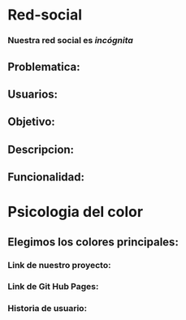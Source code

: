 # Red-social
### Nuestra red social  es *incógnita*

## Problematica: 

## Usuarios:

## Objetivo:

## Descripcion:

## Funcionalidad:

# Psicologia del color 

## Elegimos los colores principales:

### Link de nuestro proyecto:



### Link de Git Hub Pages: 


###  Historia de usuario:

